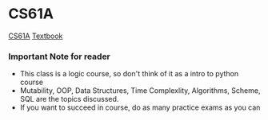 # CS61A
[CS61A](https://cs61a.org/)
[Textbook](https://www.composingprograms.com/)

### Important Note for reader
- This class is a logic course, so don't think of it as a intro to python course
- Mutability, OOP, Data Structures, Time Complexlity, Algorithms, Scheme, SQL are the topics discussed.
- If you want to succeed in course, do as many practice exams as you can
